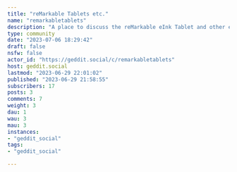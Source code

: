 ```yaml
---
title: "reMarkable Tablets etc." 
name: "remarkabletablets"
description: "A place to discuss the reMarkable eInk Tablet and other eInk Tablets*An enthusiast community***Basic instance rules:**No spreading of fake news or misinformation.Sexually explicit or violent media must be marked as sensitive when posting.No racism, sexism, homophobia, transphobia, xenophobia, or casteism.No incitement of violence or promotion of violent ideologies.No harassment, dogpiling or doxxing of other users.No illegal content."
type: community
date: "2023-07-06 18:29:42"
draft: false
nsfw: false
actor_id: "https://geddit.social/c/remarkabletablets"
host: geddit.social
lastmod: "2023-06-29 22:01:02"
published: "2023-06-29 21:58:55"
subscribers: 17
posts: 3
comments: 7
weight: 3
dau: 1
wau: 3
mau: 3
instances:
- "geddit_social"
tags: 
- "geddit_social"

---
```

